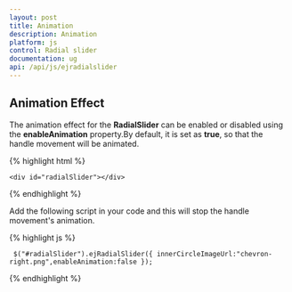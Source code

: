 ```yaml
---
layout: post
title: Animation
description: Animation
platform: js
control: Radial slider
documentation: ug
api: /api/js/ejradialslider
---
```


## Animation Effect

The animation effect for the **RadialSlider** can be enabled or disabled using the **enableAnimation** property.By default, it is set as **true**, so that the handle movement will be animated.

{% highlight html %}

    <div id="radialSlider"></div>
    
{% endhighlight %}

Add the following script in your code and this will stop the handle movement's animation.
    
{% highlight js %}

     $("#radialSlider").ejRadialSlider({ innerCircleImageUrl:"chevron-right.png",enableAnimation:false });

{% endhighlight %}




